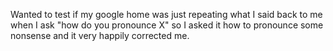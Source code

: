 Wanted to test if my google home was just repeating what I said back to me when I ask "how do you pronounce X" so I asked it how to pronounce some nonsense and it very happily corrected me.

